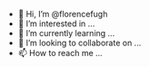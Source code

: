 - 👋 Hi, I’m @florencefugh
- 👀 I’m interested in ...
- 🌱 I’m currently learning ...
- 💞️ I’m looking to collaborate on ...
- 📫 How to reach me ...

<!---
florencefugh/florencefugh is a ✨ special ✨ repository because its `README.md` (this file) appears on your GitHub profile.
You can click the Preview link to take a look at your changes.
--->
